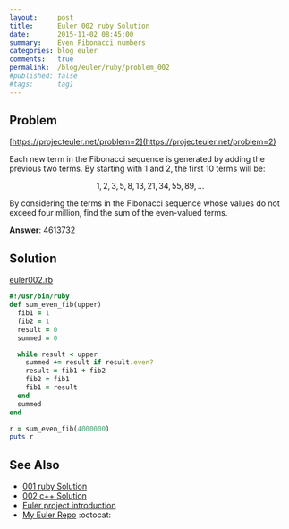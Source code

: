```yaml
---
layout:     post
title:      Euler 002 ruby Solution
date:       2015-11-02 08:45:00
summary:    Even Fibonacci numbers
categories: blog euler
comments:   true
permalink:  /blog/euler/ruby/problem_002
#published: false
#tags:      tag1
---
```


## Problem

[https://projecteuler.net/problem=2](https://projecteuler.net/problem=2)

Each new term in the Fibonacci sequence is generated by adding the previous two terms. By starting with 1 and 2, the first 10 terms will be:

$$1, 2, 3, 5, 8, 13, 21, 34, 55, 89, ...$$

By considering the terms in the Fibonacci sequence whose values do not exceed four million, find the sum of the even-valued terms.

**Answer**: 4613732

## Solution

[euler002.rb](https://github.com/tvarley/euler/blob/master/ruby/euler002.rb)

```ruby
#!/usr/bin/ruby
def sum_even_fib(upper)
  fib1 = 1
  fib2 = 1
  result = 0
  summed = 0

  while result < upper
    summed += result if result.even?
    result = fib1 + fib2
    fib2 = fib1
    fib1 = result
  end
  summed
end

r = sum_even_fib(4000000)
puts r
```

## See Also
* [001 ruby Solution]({{site.baseurl}}/blog/euler/ruby/problem_001)
* [002 c++ Solution]({{site.baseurl}}/blog/euler/cpp/problem_002)
* [Euler project introduction]({{site.baseurl}}/blog/euler/introduction)
* [My Euler Repo](https://github.com/tvarley/euler) :octocat:
